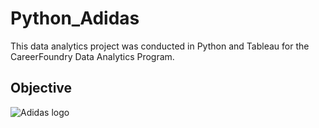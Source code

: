 # Python_Adidas
This data analytics project was conducted in Python and Tableau for the CareerFoundry Data Analytics Program.

## Objective
![Adidas logo ](https://github.com/rdurand99/Python_Adidas/assets/136758167/32caf207-14fc-49dd-8281-18053f7a6c88)

